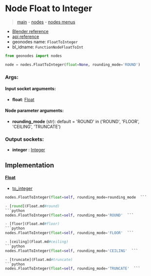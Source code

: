 # Node Float to Integer

> [main](../structure.md) - [nodes](nodes.md) - [nodes menus](nodes_menus.md)

- [Blender reference](https://docs.blender.org/manual/en/latest/modeling/geometry_nodes/utilities/float_to_integer.html)
- [api reference](https://docs.blender.org/api/current/bpy.types.FunctionNodeFloatToInt.html)
- geonodes name: `FloatToInteger`
- bl_idname: `FunctionNodeFloatToInt`

```python
from geonodes import nodes

node = nodes.FloatToInteger(float=None, rounding_mode='ROUND')
```

### Args:

#### Input socket arguments:

- **float**: [Float](Float.md)

#### Node parameter arguments:

- **rounding_mode** (str): default = 'ROUND' in ('ROUND', 'FLOOR', 'CEILING', 'TRUNCATE')

### Output sockets:

- **integer** : [Integer](Integer.md)

## Implementation

#### [Float](Float.md)

 - [to_integer](Float.md#to_integer)
  ```python
  nodes.FloatToInteger(float=self, rounding_mode=rounding_mode  ```

 - [round](Float.md#round)
  ```python
  nodes.FloatToInteger(float=self, rounding_mode='ROUND'  ```

 - [floor](Float.md#floor)
  ```python
  nodes.FloatToInteger(float=self, rounding_mode='FLOOR'  ```

 - [ceiling](Float.md#ceiling)
  ```python
  nodes.FloatToInteger(float=self, rounding_mode='CEILING'  ```

 - [truncate](Float.md#truncate)
  ```python
  nodes.FloatToInteger(float=self, rounding_mode='TRUNCATE'  ```

